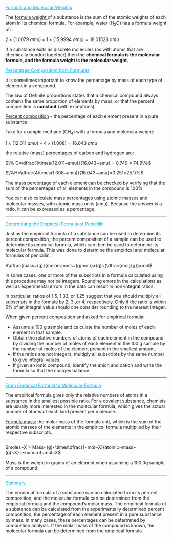 <span style="color:#00b0f0"><u>Formula and Molecular Weights</u></span> 

The <u>formula weight </u>of a substance is the sum of the atomic weights of each atom in its chemical formula. For example, water (H<sub>2</sub>O) has a formula weight of: 

$2 \times (1.0079~amu) + 1 \times (15.9994~amu) = 18.01528~amu$

If a substance exits as discrete molecules (as with atoms that are chemically bonded together) then the **chemical formula is the molecular formula, and the formula weight is the molecular weight.**

<span style="color:#00b0f0"><u>Percentage Composition from Formulas</u></span> 

It is sometimes important to know the percentage by mass of each type of element in a compound.

The law of Definite proportions states that a chemical compound always contains the same proportion of elements by mass, or that the percent composition is **constant** (with exceptions).

<u>Percent composition</u> - the percentage of each element present in a pure substance.

Take for example methane (CH<sub>4</sub>) with a formula and molecular weight:

$1 \times (12.011~amu) + 4 \times (1.008) = 16.043~amu$

the relative (mass) percentages of carbon and hydrogen are:

$\% C=\dfrac{1\times(12.011~amu)}{16.043~amu} = 0.749 = 74.9\%$

$\%H=\dfrac{4\times(1.008~amu)}{16.043~amu}=0.251=25.1\%$

The mass percentage of each element can be checked by verifying that the sum of the percentages of all elements in the compound is 100%

You can also calculate mass percentages using atomic masses and molecular masses, with atomic mass units (amu). Because the answer is a ratio, it can be expressed as a percentage.

---

<span style="color:#00b0f0"><u>Determining the Empirical Formula of Penicillin</u></span> 

Just as the empirical formula of a substance can be used to determine its percent composition, the percent composition of a sample can be used to determine its empirical formula, which can then be used to determine its molecular formula. This was done to determine the empirical and molecular formulas of penicillin.

$\dfrac{mass~(g)}{molar~mass~(g/mol)}=(g)~(\dfrac{mol}{g})=mol$

In some cases, one or more of the subscripts in a formula calculated using this procedure may not be integers. Rounding errors in the calculations as well as experimental errors in the data can result in non-integral ratios. 

In particular, ratios of 1.5, 1.33, or 1.25 suggest that you should multiply all subscripts in the formula by 2, 3 ,or 4, respectively. Only if the ratio is within 5% of an integral value should one consider rounding to the nearest integer.

When given percent composition and asked for empirical formula:
- Assume a 100 g sample and calculate the number of moles of each element in that sample.
- Obtain the relative numbers of atoms of each element in the compound by dividing the number of moles of each element in the 100 g sample by the number of moles of the element present in the smallest amount.
- If the ratios are not integers, multiply all subscripts by the same number to give integral values.
- If given an ionic compound, identify the anion and cation and write the formula so that the charges balance.

---

<span style="color:#00b0f0"><u>From Empirical Formula to Molecular Formula</u></span> 

The empirical formula gives only the relative numbers of atoms in a substance in the smallest possible ratio. For a covalent substance, chemists are usually more interested in the molecular formula, which gives the actual number of atoms of each kind present per molecule.

<u>Formula mass:</u> the molar mass of the formula unit, which is the sum of the atomic masses of the elements in the empirical formula multiplied by their respective subscripts.

---

$moles~X = Mass~(g)~\times\dfrac{1~mol~X}{atomic~mass~(g)~X}=~num~of~mol~X$

Mass is the weight in grams of an element when assuming a 100.0g sample of a compound.

---

<span style="color:#00b0f0"><u>Summary</u></span> 

The empirical formula of a substance can be calculated from its percent composition, and the molecular formula can be determined from the empirical formula and the compound’s molar mass. The empirical formula of a substance can be calculated from the experimentally determined percent composition, the percentage of each element present in a pure substance by mass. In many cases, these percentages can be determined by combustion analysis. If the molar mass of the compound is known, the molecular formula can be determined from the empirical formula.